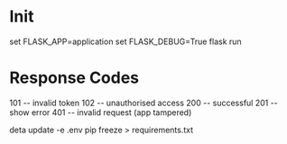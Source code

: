 # Init
set FLASK_APP=application
set FLASK_DEBUG=True
flask run


# Response Codes
101 -- invalid token
102 -- unauthorised access
200 -- successful
201 -- show error
401 -- invalid request (app tampered)


deta update -e .env
pip freeze > requirements.txt